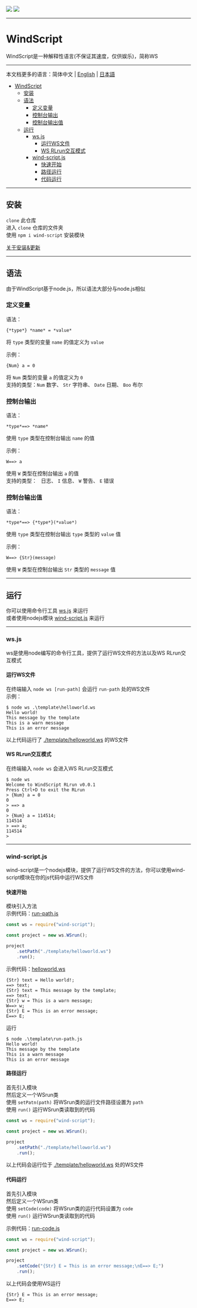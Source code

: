 [![](https://shields.io/badge/Slouchwind-WindScript-719fe3?logo=github&style=flat)](https://github.com/Slouchwind/WindScript "github") [![](https://shields.io/badge/slouchwind-wind--script-719fe3?logo=npm&style=flat)](https://www.npmjs.com/package/wind-script "npm")

---

# WindScript

WindScript是一种解释性语言(不保证其速度，仅供娱乐)，简称WS

---

本文档更多的语言：简体中文 | [English](./README_en.md) | [日本語](./README_ja.md)  

- [WindScript](#windscript)
    - [安装](#安装)
    - [语法](#语法)
        - [定义变量](#定义变量)
        - [控制台输出](#控制台输出)
        - [控制台输出值](#控制台输出值)
    - [运行](#运行)
        - [ws.js](#wsjs)
            - [运行WS文件](#运行ws文件)
            - [WS RLrun交互模式](#ws-rlrun交互模式)
        - [wind-script.js](#wind-scriptjs)
            - [快速开始](#快速开始)
            - [路径运行](#路径运行)
            - [代码运行](#代码运行)

---

## 安装

`clone` 此仓库  
进入 `clone` 仓库的文件夹  
使用 `npm i wind-script` 安装模块  
  
[关于安装&更新](https://github.com/Slouchwind/WindScript/discussions/2)

---

## 语法

由于WindScript基于node.js，所以语法大部分与node.js相似

### 定义变量

语法：
```windscript
{*type*} *name* = *value*
```
将 `type` 类型的变量 `name` 的值定义为 `value`  
  
示例：
```windscript
{Num} a = 0
```
将 `Num` 类型的变量 `a` 的值定义为 `0`  
支持的类型：`Num` 数字、 `Str` 字符串、 `Date` 日期、 `Boo` 布尔

### 控制台输出

语法：
```windscript
*type*==> *name*
```
使用 `type` 类型在控制台输出 `name` 的值  
  
示例：
```windscript
W==> a
```
使用 `W` 类型在控制台输出 `a` 的值  
支持的类型：` ` 日志、 `I` 信息、 `W` 警告、 `E` 错误

### 控制台输出值

语法：
```windscript
*type*==> {*type*}(*value*)
```
使用 `type` 类型在控制台输出 `type` 类型的 `value` 值
  
示例：
```windscript
W==> {Str}(message)
```
使用 `W` 类型在控制台输出 `Str` 类型的 `message` 值

---

## 运行

你可以使用命令行工具 [ws.js](#wsjs) 来运行  
或者使用nodejs模块 [wind-script.js](#wind-scriptjs) 来运行

---

### ws.js

ws是使用node编写的命令行工具，提供了运行WS文件的方法以及WS RLrun交互模式

#### 运行WS文件

在终端输入 `node ws [run-path]` 会运行 `run-path` 处的WS文件  
示例：

```console
$ node ws .\template\helloworld.ws
Hello world!
This message by the template
This is a warn message      
This is an error message 
```

以上代码运行了 [./template/helloworld.ws](./template/helloworld.ws) 的WS文件

#### WS RLrun交互模式

在终端输入 `node ws` 会进入WS RLrun交互模式
```console
$ node ws
Welcome to WindScript RLrun v0.0.1
Press Ctrl+D to exit the RLrun
> {Num} a = 0
0
> ==> a
0
> {Num} a = 114514;
114514
> ==> a;
114514
>
```

---

### wind-script.js

wind-script是一个nodejs模块，提供了运行WS文件的方法，你可以使用wind-script模块在你的js代码中运行WS文件

#### 快速开始

模块引入方法  
示例代码：[run-path.js](./template/run-path.js)

```js
const ws = require("wind-script");

const project = new ws.WSrun();

project
    .setPath("./template/helloworld.ws")
    .run();
```

示例代码：[helloworld.ws](./template/helloworld.ws)

```windscript
{Str} text = Hello world!;
==> text;
{Str} text = This message by the template;
==> text;
{Str} w = This is a warn message;
W==> w;
{Str} E = This is an error message;
E==> E;
```

运行

```console
$ node .\template\run-path.js
Hello world!
This message by the template
This is a warn message      
This is an error message
```

#### 路径运行

首先引入模块  
然后定义一个WSrun类  
使用 `setPatn(path)` 将WSrun类的运行文件路径设置为 `path`  
使用 `run()` 运行WSrun类读取到的代码

```js
const ws = require("wind-script");

const project = new ws.WSrun();

project
    .setPath("./template/helloworld.ws")
    .run();
```

以上代码会运行位于 [./template/helloworld.ws](./template/helloworld.ws) 处的WS文件

#### 代码运行

首先引入模块  
然后定义一个WSrun类  
使用 `setCode(code)` 将WSrun类的运行代码设置为 `code`  
使用 `run()` 运行WSrun类读取到的代码

示例代码：[run-code.js](./template/run-code.js)
```js
const ws = require("wind-script");

const project = new ws.WSrun();

project
    .setCode("{Str} E = This is an error message;\nE==> E;")
    .run();
```

以上代码会使用WS运行

```windscript
{Str} E = This is an error message;
E==> E;
```